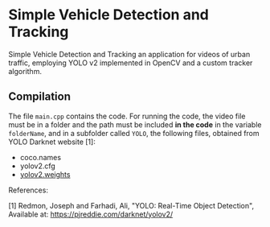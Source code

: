 # Simple Vehicle Detection and Tracking

Simple Vehicle Detection and Tracking an application for videos of urban traffic, employing YOLO v2 implemented in OpenCV and a custom tracker algorithm.

## Compilation

The file `main.cpp` contains the code. For running the code, the video file must be in a folder and the path must be included **in the code** in the variable `folderName`, and in a subfolder called `YOLO`, the following files, obtained from YOLO Darknet website [1]:
- coco.names
- yolov2.cfg
- [yolov2.weights ](https://pjreddie.com/media/files/yolov2.weights)

References:

[1] Redmon, Joseph and Farhadi, Ali, "YOLO: Real-Time Object Detection", Available at: https://pjreddie.com/darknet/yolov2/
